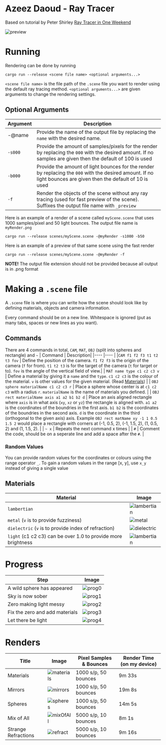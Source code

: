 # Azeez Daoud - Ray Tracer
Based on tutorial by Peter Shirley [Ray Tracer in One Weekend](https://raytracing.github.io/)

![preview](/images/materials.png)

# Running
Rendering can be done by running 

`cargo run --release <scene file name> <optional arguments...>`

`<scene file name>` is the file path of the `.scene` file you want to render using the default ray tracing method. `<optional arguments...>` are given arguments to change the rendering settings.

## Optional Arguments

| Argument      | Description |
| ----------- | ----------- |
| -@name   | Provide the name of the output file by replacing the `name` with the desired name.        |
| `-s000`      |  Provide the amount of samples/pixels for the render by replacing the `000` with the desired amount. If no samples are given then the default of 100 is used         |
| `-b000` | Provide the amount of light bounces for the render by replacing the `000` with the desired amount. If no light bounces are given then the default of 10 is used |
| `-f`      | Render the objects of the scene without any ray tracing (used for fast preview of the scene). Suffixes the output file name with `_preview`       |

Here is an example of a render of a scene called `myScene.scene` that uses 1000 samples/pixel and 50 light bounces. The output file name is `myRender.png`

`cargo run --release scenes/myScene.scene -@myRender -s1000 -b50`

Here is an example of a preview of that same scene using the fast render

`cargo run --release scenes/myScene.scene -@myRender -f`


**NOTE!** The output file extension should not be provided because all output is in .png format
# Making a `.scene` file
A `.scene` file is where you can write how the scene should look like by defining materials, objects and camera information.

Every command should be on a new line. Whitespace is ignored (put as many tabs, spaces or new lines as you want).

## Commands
There are 4 commands in total, `CAM`, `MAT`, `OBJ` (split into spheres and rectangle) and `~`
| Command | Description|
|----     |----        |
|`CAM f1 f2 f3 t1 t2 t3 fov` | Define the position of the camera. `f1 f2 f3` is the origin of the camera (`f` for from). `t1 t2 t3` is for the target of the camera (`t` for target or to). `fov` is the angle of the vertical field of view.|
| `MAT name type c1 c2 c3 v`  | Define a material by giving it a `name` and the `type`. `c1 c2 c3` is the colour of the material. `v` is other values for the given material. (Read [Materials](#Materials)) |
| `OBJ sphere materialName c1 c2 c3 r`       | Place a sphere whose center is at `c1 c2 c3` with a radius `r`. `materialName` is the name of materials you defined.   |
| `OBJ rect materialName axis a1 a2 b1 b2 d` | Place an axis aligned rectangle where `axis` is in what axis (`xy`, `xz` or `yz`) the rectangle is aligned with. `a1 a2` is the coordinates of the boundries in the first axis. `b1 b2` is the coordinates of the boundries in the second axis. `d` is the coordinate in the third (orthogonal to the given axis) axis. Example `OBJ rect matName xy -1 1 0.5 1.5 2` would place a rectangle with corners at (-1, 0.5, 2), (-1, 1.5, 2), (1, 0.5, 2) and (1, 1.5, 2). |
| `~ x`     | Repeats the next command x times |
| `#`       | Comment the code, should be on a seperate line and add a space after the `#`. |
### Random Values
You can provide random values for the coordinates or colours using the range operator `_`. To gain a random values in the range [x, y], use `x_y` instead of giving a single value

## Materials
| Material  | Image  |
|-- |-- |
| `lambertian`  | ![lambertian](/images/materials/lambertian.png)  |
| `metal` (`v` is to provide fuzziness) | ![metal](/images/materials/metal.png)   |
| `dielectric` (`v` is to provide index of refraction) | ![dielectric](/images/materials/dielectric.png) |
| `light` (c1 c2 c3) can be over 1.0 to provide more brightness| ![lambertian](/images/materials/light.png) |       

# Progress
|Step       | Image      |
|---    |---   |
| A wild sphere has appeared |  ![prog0](/images/progress/trace_0.png)     |
| Sky is now sober |   ![prog1](/images/progress/trace_1.png)   |
| Zero making light messy      |   ![prog2](/images/progress/trace_2.png)   |
| Fix the zero and add materials | ![prog3](/images/progress/trace_3.png)   |
| Let there be light |     ![prog4](/images/progress/trace_4.png)     |

# Renders
|Title       | Image       | Pixel Samples & Bounces | Render Time (on my device)   |
|--     |--     |--     |--     |
| Materials      |  ![materials](/images/materials.png)     | 1000 s/p, 50 bounces       |  9m 33s   |
| Mirrors | ![mirrors](/images/mirrors.png) | 1000 s/p, 50 bounces | 19m 8s |
| Spheres | ![spheres](/images/spheres.png) | 1000 s/p, 50 bounces | 14m 5s |
| Mix of All | ![mixOfAll](/images/mixOfAll.png) | 5000 s/p, 10 bounces | 8m 1s |
| Strange Refractions | ![refract](/images/strangeRefract.png) | 5000 s/p, 10 bounces | 9m 16s |
